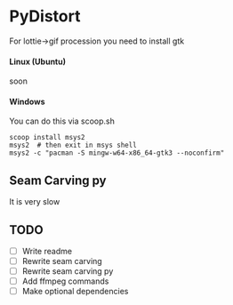 # PyDistort
For lottie->gif procession you need to install gtk
#### Linux (Ubuntu)
soon
#### Windows
You can do this via scoop.sh
```pwsh
scoop install msys2
msys2  # then exit in msys shell
msys2 -c "pacman -S mingw-w64-x86_64-gtk3 --noconfirm"
```
## Seam Carving py
It is very slow
## TODO
- [ ] Write readme
- [ ] Rewrite seam carving
- [ ] Rewrite seam carving py
- [ ] Add ffmpeg commands
- [ ] Make optional dependencies
